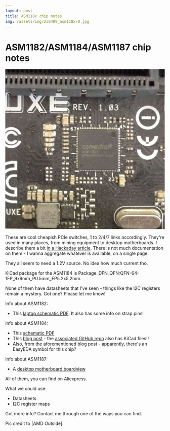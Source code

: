 ```yaml
---
layout: post
title: ASM118x chip notes
img: /assets/img/230409_asm118x/0.jpg
---
```


# ASM1182/ASM1184/ASM1187 chip notes

![](/assets/img/230409_asm118x/0.jpg)

These are cool cheapish PCIe switches, 1 to 2/4/7 links accordingly. They're used in many places, from mining equipment to desktop motherboards.
I describe them a bit [in a Hackaday article](https://hackaday.com/2023/03/30/pcie-for-hackers-extracting-the-most/).
There is not much documentation on them - I wanna aggregate whatever is available, on a single page.

They all seem to need a 1.2V source. No idea how much current tho.

KiCad package for the ASM1184 is Package_DFN_QFN:QFN-64-1EP_9x9mm_P0.5mm_EP5.2x5.2mm. 

None of them have datasheets that I've seen - things like the I2C registers remain a mystery. Got one? Please let me know!

Info about ASM1182:

- This [laptop schematic PDF](http://s472165864.onlinehome.fr/anyware/manuels/P75xZM_ESM.pdf). It also has some info on strap pins!

Info about ASM1184:

- This [schematic PDF](https://github.com/96boards/documentation/blob/master/enterprise/developerbox/hardware-docs/mzsc2am_v03_20180115_a.pdf)
- This [blog post](https://will127534.github.io/CM4-Nvme-NAS/) - the [associated GitHub repo](https://github.com/will127534/CM4-Nvme-NAS) also has KiCad files!!
- Also, from the aforementioned blog post - apparently, there's an EasyEDA symbol for this chip?

Info about ASM1187:

- A [desktop motherboard boardview](https://drive.google.com/file/d/1wIRpNwNUFoA7Ap0dAE8z4ykdmxrnNnUv/view?usp=drivesdk)

All of them, you can find on Aliexpress.

What we could use:

- Datasheets
- I2C register maps

Got more info? Contact me through one of the ways you can find.

Pic credit to [AMD Outside].
